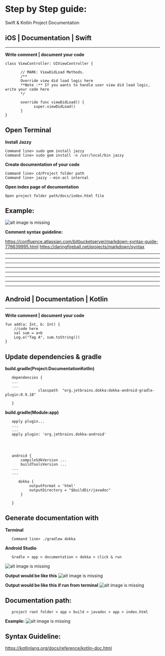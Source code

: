 # Step by Step guide:
Swift & Kotlin Project Documentation
## iOS | Documentation | Swift
-------------------------------
**Write comment | document your code**
       
    class ViewController: UIViewController {
   
           // MARK: ViewDidLoad Methods.
           /**
           Override view did load logic here
           **Note :** If you wants to handle user view did load logic, write your code here
           */

           override func viewDidLoad() {
                 super.viewDidLoad()
           }
    }

## Open Terminal
**Install Jazzy**
   
    Command line> sudo gem install jazzy
    Command line> sudo gem install -n /usr/local/bin jazzy

**Create documentation of your code**

    Command line> cd/Project folder path
    Command line> jazzy --min-acl internal


**Open index page of documentation**
   
    Open project folder path/docs/index.html file


## Example: 
![alt image is missing](https://res.cloudinary.com/atifcloud/image/upload/v1569412493/4_ggjy64.png)


**Comment syntax guideline:**
    
https://confluence.atlassian.com/bitbucketserver/markdown-syntax-guide-776639995.html
https://daringfireball.net/projects/markdown/syntax


-----------------------------------------------------------------------------------------------------------------
*****************************************************************************************************************
*****************************************************************************************************************
*****************************************************************************************************************
****************************************************************************************************************
*****************************************************************************************************************
*****************************************************************************************************************
-----------------------------------------------------------------------------------------------------------------

## Android | Documentation | Kotlin
------------------------------------
**Write comment | document your code**
       
    fun add(a: Int, b: Int) {
        //code here
        val sum = a+b
        Log.e("Tag A", sum.toString())
    }

## Update dependencies & gradle
**build.gradle(Project:DocumentationKotlin)**

       dependencies {
       ...
       ...
                   classpath  "org.jetbrains.dokka:dokka-android-gradle-plugin:0.9.18"

       }

**build.gradle(Module:app)**

       apply plugin...
       ...
       ...
       apply plugin: 'org.jetbrains.dokka-android'




       android {
           compileSdkVersion ...
           buildToolsVersion ...
       ...
       ...

          dokka {
               outputFormat = 'html'
               outputDirectory = "$buildDir/javadoc"
           }

       }

## Generate documentation with
**Terminal**

       Command line> ./gradlew dokka

**Android Studio**
   
       Gradle > app > documentation > dokka > click & run

![alt image is missing](https://res.cloudinary.com/atifcloud/image/upload/c_scale,h_379/v1569482731/1_niw06s.png)


**Output would be like this**
![alt image is missing](https://res.cloudinary.com/atifcloud/image/upload/c_scale,h_475/v1569482975/2_oh4elk.png)

**Output would be like this if run from terminal**
![alt image is missing](https://res.cloudinary.com/atifcloud/image/upload/c_scale,h_346/v1569483080/33_uyferf.png)


## Documentation path:
       project root folder > app > build > javadoc > app > index.html

**Example:**
![alt image is missing](https://res.cloudinary.com/atifcloud/image/upload/c_scale,h_402/v1569483616/66_kyydzu.png)

## Syntax Guideline:
https://kotlinlang.org/docs/reference/kotlin-doc.html



